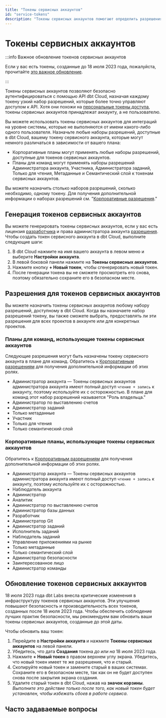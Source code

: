 ```yaml
---
title: "Токены сервисных аккаунтов"
id: "service-tokens"
description: "Токены сервисных аккаунтов помогают определить разрешения для обеспечения доступа к вашему аккаунту dbt Cloud и его проектам."
---
```


# Токены сервисных аккаунтов <Lifecycle status="team,enterprise"/>

:::info Важное обновление токенов сервисных аккаунтов

Если у вас есть токены, созданные до 18 июля 2023 года, пожалуйста, прочитайте [это важное обновление](/docs/dbt-cloud-apis/service-tokens#service-token-update).

:::

Токены сервисных аккаунтов позволяют безопасно аутентифицироваться с помощью API dbt Cloud, назначая каждому токену узкий набор разрешений, которые более точно управляют доступом к API. Хотя они похожи на [персональные токены доступа](user-tokens), токены сервисных аккаунтов принадлежат аккаунту, а не пользователю.

Вы можете использовать токены сервисных аккаунтов для интеграций на уровне системы, которые не выполняются от имени какого-либо одного пользователя. Назначьте любые наборы разрешений, доступные в dbt Cloud, вашему токену сервисного аккаунта, которые могут немного различаться в зависимости от вашего плана:

* Корпоративные планы могут применять любые наборы разрешений, доступные для токенов сервисных аккаунтов.
* Планы для команд могут применять наборы разрешений Администратора аккаунта, Участника, Администратора заданий, Только для чтения, Метаданные и Семантический слой к токенам сервисных аккаунтов.

Вы можете назначить столько наборов разрешений, сколько необходимо, одному токену. Для получения дополнительной информации о наборах разрешений см. "[Корпоративные разрешения](/docs/cloud/manage-access/enterprise-permissions)."

## Генерация токенов сервисных аккаунтов

Вы можете генерировать токены сервисных аккаунтов, если у вас есть лицензия [разработчика](/docs/cloud/manage-access/seats-and-users) и права администратора аккаунта [разрешения](/docs/cloud/manage-access/about-user-access#permission-sets). Чтобы создать токен сервисного аккаунта в dbt Cloud, выполните следующие шаги:

1. В dbt Cloud нажмите на имя вашего аккаунта в левом меню и выберите **Настройки аккаунта**.
2. В левой боковой панели нажмите на **Токены сервисных аккаунтов**.
3. Нажмите кнопку **+ Новый токен**, чтобы сгенерировать новый токен.
4. После генерации токена вы не сможете просмотреть его снова, поэтому обязательно сохраните его в безопасном месте.

## Разрешения для токенов сервисных аккаунтов

Вы можете назначить токены сервисных аккаунтов любому набору разрешений, доступному в dbt Cloud. Когда вы назначаете набор разрешений токену, вы также сможете выбрать, предоставлять ли эти разрешения для всех проектов в аккаунте или для конкретных проектов.

### Планы для команд, использующие токены сервисных аккаунтов

Следующие разрешения могут быть назначены токену сервисного аккаунта в плане для команд. Обратитесь к [Корпоративным разрешениям](/docs/cloud/manage-access/enterprise-permissions) для получения дополнительной информации об этих ролях.

- Администратор аккаунта &mdash; Токены сервисных аккаунтов администратора аккаунта имеют полный доступ `чтение + запись` к аккаунту, поэтому используйте их с осторожностью. В плане для команд этот набор разрешений называется "Роль владельца."
- Администратор по выставлению счетов
- Администратор заданий
- Только метаданные
- Участник
- Только для чтения
- Только семантический слой

### Корпоративные планы, использующие токены сервисных аккаунтов

Обратитесь к [Корпоративным разрешениям](/docs/cloud/manage-access/enterprise-permissions) для получения дополнительной информации об этих ролях.

- Администратор аккаунта &mdash; Токены сервисных аккаунтов администратора аккаунта имеют полный доступ `чтение + запись` к аккаунту, поэтому используйте их с осторожностью.
- Наблюдатель аккаунта
- Администратор
- Аналитик
- Администратор по выставлению счетов
- Администратор базы данных
- Разработчик
- Администратор Git
- Администратор заданий
- Исполнитель заданий
- Наблюдатель заданий
- Управление приложениями на рынке
- Только метаданные
- Только семантический слой
- Администратор безопасности
- Заинтересованное лицо
- Администратор команды

## Обновление токенов сервисных аккаунтов

18 июля 2023 года dbt Labs внесла критические изменения в инфраструктуру токенов сервисных аккаунтов. Эти улучшения повышают безопасность и производительность всех токенов, созданных после 18 июля 2023 года. Чтобы обеспечить соблюдение лучших практик безопасности, мы рекомендуем вам обновить ваши токены сервисных аккаунтов, созданные до этой даты.

Чтобы обновить ваш токен:
1. Перейдите в **Настройки аккаунта** и нажмите **Токены сервисных аккаунтов** на левой панели.
2. Убедитесь, что дата **Создания** токена _до или на_ 18 июля 2023 года.
    <Lightbox src="/img/docs/dbt-cloud/cloud-configuring-dbt-cloud/service-token-date.png" title="Дата создания токена сервисного аккаунта"/>
3. Нажмите **+ Новый токен** в правом верхнем углу экрана. Убедитесь, что новый токен имеет те же разрешения, что и старый.
4. Скопируйте новый токен и замените старый в ваших системах. Сохраните его в безопасном месте, так как он не будет доступен снова после закрытия экрана создания.
5. Удалите старый токен в dbt Cloud, нажав на **значок корзины**. _Выполните это действие только после того, как новый токен будет установлен, чтобы избежать сбоев в работе сервиса_.

## Часто задаваемые вопросы
<FAQ path="Troubleshooting/ip-restrictions" />